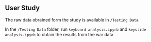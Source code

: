 ## User Study

The raw data obrained form the study is available in `/Testing Data`

In the `/Testing Data` folder, run `keyboard analysis.ipynb` and `keyslide analysis.ipynb` to obtain the results from the war data.